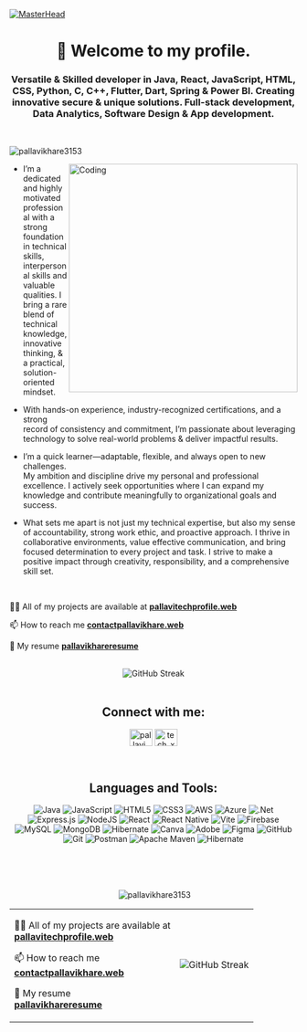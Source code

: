[![MasterHead](https://static.vecteezy.com/system/resources/previews/007/623/233/non_2x/3d-illustration-education-tablet-with-education-icons-on-on-hi-tech-background-education-banner-vector.jpg)](https://rishavchanda.io)
<h1 align="center">🙏 Welcome to my profile.</h1>
<h3 align="center">Versatile & Skilled developer in Java, React, JavaScript, HTML, CSS, Python, C, C++, Flutter, Dart, Spring & Power BI. Creating innovative secure & unique solutions. Full-stack development, Data Analytics, Software Design & App development.</h3>
<br>

<p align="left"> <img src="https://komarev.com/ghpvc/?username=pallavikhare3153&label=Profile%20views&color=0e75b6&style=flat" alt="pallavikhare3153" /> </p>

<img align="right" alt="Coding" width="400" src="https://i.pinimg.com/originals/79/9e/0d/799e0d7779f6ea6c3a89885ff60c55af.gif">


- I’m a dedicated and highly motivated professional with a strong foundation   in  technical skills, interpersonal skills and valuable qualities. I bring a rare blend of technical knowledge, innovative thinking, & a practical, solution- oriented mindset.

- With hands-on experience, industry-recognized certifications, and a strong <br>record of consistency and commitment, I’m passionate about leveraging technology to solve real-world problems & deliver impactful results.

- I’m a quick learner—adaptable, flexible, and always open to new challenges. <br>My ambition and discipline drive my personal and professional excellence. I actively  seek  opportunities where I can expand my knowledge and contribute meaningfully to organizational goals and success.

- What sets me apart is not just my technical expertise, but also my sense of accountability, strong work ethic, and proactive approach. I thrive in collaborative environments, value effective communication, and bring focused determination 
 to every project and task. I strive to make a positive impact through creativity,  responsibility, and a comprehensive skill set.

<br>


👨‍💻 All of my projects are available at **[pallavitechprofile.web](https://pallavitechprofile.web.app)**

📫 How to reach me **[contactpallavikhare.web](https://contactpallavikhare.web.app)**

📄 My resume **[pallavikhareresume](https://drivepallavikhare.com)**


<br>
<div align="center">
  <img src="https://nirzak-streak-stats.vercel.app/?user=pallavikhare3153&theme=default&hide_border=false" alt="GitHub Streak" />
</div>

<br>
<div align="center">
  <h2>Connect with me:</h2>

  <p align="center">
<a href="https://instagram.com/pallavi_khare_" target="blank"><img align="center" src="https://raw.githubusercontent.com/rahuldkjain/github-profile-readme-generator/master/src/images/icons/Social/instagram.svg" alt="pallavi_khare_" height="30" width="40" /></a>
<a href="https://www.youtube.com/c/tech_xpallavi" target="blank"><img align="center" src="https://raw.githubusercontent.com/rahuldkjain/github-profile-readme-generator/master/src/images/icons/Social/youtube.svg" alt="tech_xpallavi" height="30" width="40" /></a>
</p>

<br>
<div align="center">
  <h2>Languages and Tools:</h2>


![Java](https://img.shields.io/badge/java-%23ED8B00.svg?style=for-the-badge&logo=openjdk&logoColor=white) ![JavaScript](https://img.shields.io/badge/javascript-%23323330.svg?style=for-the-badge&logo=javascript&logoColor=%23F7DF1E) ![HTML5](https://img.shields.io/badge/html5-%23E34F26.svg?style=for-the-badge&logo=html5&logoColor=white) ![CSS3](https://img.shields.io/badge/css3-%231572B6.svg?style=for-the-badge&logo=css3&logoColor=white) ![AWS](https://img.shields.io/badge/AWS-%23FF9900.svg?style=for-the-badge&logo=amazon-aws&logoColor=white) ![Azure](https://img.shields.io/badge/azure-%230072C6.svg?style=for-the-badge&logo=microsoftazure&logoColor=white)  ![.Net](https://img.shields.io/badge/.NET-5C2D91?style=for-the-badge&logo=.net&logoColor=white) ![Express.js](https://img.shields.io/badge/express.js-%23404d59.svg?style=for-the-badge&logo=express&logoColor=%2361DAFB) ![NodeJS](https://img.shields.io/badge/node.js-6DA55F?style=for-the-badge&logo=node.js&logoColor=white) ![React](https://img.shields.io/badge/react-%2320232a.svg?style=for-the-badge&logo=react&logoColor=%2361DAFB) ![React Native](https://img.shields.io/badge/react_native-%2320232a.svg?style=for-the-badge&logo=react&logoColor=%2361DAFB) ![Vite](https://img.shields.io/badge/vite-%23646CFF.svg?style=for-the-badge&logo=vite&logoColor=white) ![Firebase](https://img.shields.io/badge/firebase-a08021?style=for-the-badge&logo=firebase&logoColor=ffcd34) ![MySQL](https://img.shields.io/badge/mysql-4479A1.svg?style=for-the-badge&logo=mysql&logoColor=white) ![MongoDB](https://img.shields.io/badge/MongoDB-%234ea94b.svg?style=for-the-badge&logo=mongodb&logoColor=white) ![Hibernate](https://img.shields.io/badge/Hibernate-59666C?style=for-the-badge&logo=Hibernate&logoColor=white) ![Canva](https://img.shields.io/badge/Canva-%2300C4CC.svg?style=for-the-badge&logo=Canva&logoColor=white) ![Adobe](https://img.shields.io/badge/adobe-%23FF0000.svg?style=for-the-badge&logo=adobe&logoColor=white) ![Figma](https://img.shields.io/badge/figma-%23F24E1E.svg?style=for-the-badge&logo=figma&logoColor=white) ![GitHub](https://img.shields.io/badge/github-%23121011.svg?style=for-the-badge&logo=github&logoColor=white) ![Git](https://img.shields.io/badge/git-%23F05033.svg?style=for-the-badge&logo=git&logoColor=white) ![Postman](https://img.shields.io/badge/Postman-FF6C37?style=for-the-badge&logo=postman&logoColor=white) ![Apache Maven](https://img.shields.io/badge/Apache%20Maven-C71A36?style=for-the-badge&logo=Apache%20Maven&logoColor=white) ![Hibernate](https://img.shields.io/badge/Hibernate-59666C?style=for-the-badge&logo=Hibernate&logoColor=white)


<br>
</div>

 <br>
  <br>
<p>&nbsp;<img align="center" src="https://github-readme-stats.vercel.app/api?username=pallavikhare3153&show_icons=true&locale=en" alt="pallavikhare3153" /></p>



<div align="center">

<table>
  <tr>
    <td align="left">

👨‍💻 All of my projects are available at  
<strong><a href="https://pallavitechprofile.web.app" target="_blank">pallavitechprofile.web</a></strong>  

📫 How to reach me  
<strong><a href="https://contactpallavikhare.web.app" target="_blank">contactpallavikhare.web</a></strong>  

📄 My resume  
<strong><a href="https://drivepallavikhare.com" target="_blank">pallavikhareresume</a></strong>

</td>
    <td align="center">

<img src="https://nirzak-streak-stats.vercel.app/?user=pallavikhare3153&theme=default&hide_border=false" alt="GitHub Streak" />

</td>
  </tr>
</table>

</div>

